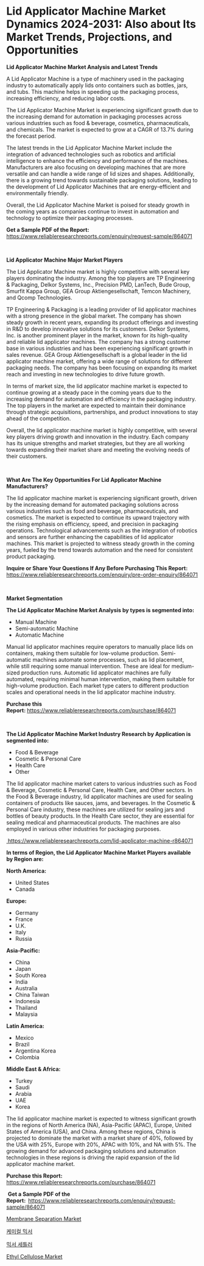 <p><h1>Lid Applicator Machine Market Dynamics 2024-2031: Also about Its Market Trends, Projections, and Opportunities</h1></p><p><strong>Lid Applicator Machine Market Analysis and Latest Trends</strong></p>
<p><p>A Lid Applicator Machine is a type of machinery used in the packaging industry to automatically apply lids onto containers such as bottles, jars, and tubs. This machine helps in speeding up the packaging process, increasing efficiency, and reducing labor costs.</p><p>The Lid Applicator Machine Market is experiencing significant growth due to the increasing demand for automation in packaging processes across various industries such as food & beverage, cosmetics, pharmaceuticals, and chemicals. The market is expected to grow at a CAGR of 13.7% during the forecast period.</p><p>The latest trends in the Lid Applicator Machine Market include the integration of advanced technologies such as robotics and artificial intelligence to enhance the efficiency and performance of the machines. Manufacturers are also focusing on developing machines that are more versatile and can handle a wide range of lid sizes and shapes. Additionally, there is a growing trend towards sustainable packaging solutions, leading to the development of Lid Applicator Machines that are energy-efficient and environmentally friendly.</p><p>Overall, the Lid Applicator Machine Market is poised for steady growth in the coming years as companies continue to invest in automation and technology to optimize their packaging processes.</p></p>
<p><strong>Get a Sample PDF of the Report:&nbsp;</strong> <a href="https://www.reliableresearchreports.com/enquiry/request-sample/864071">https://www.reliableresearchreports.com/enquiry/request-sample/864071</a></p>
<p>&nbsp;</p>
<p><strong>Lid Applicator Machine Major Market Players</strong></p>
<p><p>The Lid Applicator Machine market is highly competitive with several key players dominating the industry. Among the top players are TP Engineering & Packaging, Delkor Systems, Inc., Precision PMD, LanTech, Bude Group, Smurfit Kappa Group, GEA Group Aktiengesellschaft, Temcon Machinery, and Qcomp Technologies. </p><p>TP Engineering & Packaging is a leading provider of lid applicator machines with a strong presence in the global market. The company has shown steady growth in recent years, expanding its product offerings and investing in R&D to develop innovative solutions for its customers. Delkor Systems, Inc. is another prominent player in the market, known for its high-quality and reliable lid applicator machines. The company has a strong customer base in various industries and has been experiencing significant growth in sales revenue. GEA Group Aktiengesellschaft is a global leader in the lid applicator machine market, offering a wide range of solutions for different packaging needs. The company has been focusing on expanding its market reach and investing in new technologies to drive future growth.</p><p>In terms of market size, the lid applicator machine market is expected to continue growing at a steady pace in the coming years due to the increasing demand for automation and efficiency in the packaging industry. The top players in the market are expected to maintain their dominance through strategic acquisitions, partnerships, and product innovations to stay ahead of the competition.</p><p>Overall, the lid applicator machine market is highly competitive, with several key players driving growth and innovation in the industry. Each company has its unique strengths and market strategies, but they are all working towards expanding their market share and meeting the evolving needs of their customers.</p></p>
<p>&nbsp;</p>
<p><strong>What Are The Key Opportunities For Lid Applicator Machine Manufacturers?</strong></p>
<p><p>The lid applicator machine market is experiencing significant growth, driven by the increasing demand for automated packaging solutions across various industries such as food and beverage, pharmaceuticals, and cosmetics. The market is expected to continue its upward trajectory with the rising emphasis on efficiency, speed, and precision in packaging operations. Technological advancements such as the integration of robotics and sensors are further enhancing the capabilities of lid applicator machines. This market is projected to witness steady growth in the coming years, fueled by the trend towards automation and the need for consistent product packaging.</p></p>
<p><strong>Inquire or Share Your Questions If Any Before Purchasing This Report:</strong> <a href="https://www.reliableresearchreports.com/enquiry/pre-order-enquiry/864071">https://www.reliableresearchreports.com/enquiry/pre-order-enquiry/864071</a></p>
<p>&nbsp;</p>
<p><strong>Market Segmentation</strong></p>
<p><strong>The Lid Applicator Machine Market Analysis by types is segmented into:</strong></p>
<p><ul><li>Manual Machine</li><li>Semi-automatic Machine</li><li>Automatic Machine</li></ul></p>
<p><p>Manual lid applicator machines require operators to manually place lids on containers, making them suitable for low-volume production. Semi-automatic machines automate some processes, such as lid placement, while still requiring some manual intervention. These are ideal for medium-sized production runs. Automatic lid applicator machines are fully automated, requiring minimal human intervention, making them suitable for high-volume production. Each market type caters to different production scales and operational needs in the lid applicator machine industry.</p></p>
<p><strong>Purchase this Report:&nbsp;</strong><a href="https://www.reliableresearchreports.com/purchase/864071">https://www.reliableresearchreports.com/purchase/864071</a></p>
<p>&nbsp;</p>
<p><strong>The Lid Applicator Machine Market Industry Research by Application is segmented into:</strong></p>
<p><ul><li>Food & Beverage</li><li>Cosmetic & Personal Care</li><li>Health Care</li><li>Other</li></ul></p>
<p><p>The lid applicator machine market caters to various industries such as Food & Beverage, Cosmetic & Personal Care, Health Care, and Other sectors. In the Food & Beverage industry, lid applicator machines are used for sealing containers of products like sauces, jams, and beverages. In the Cosmetic & Personal Care industry, these machines are utilized for sealing jars and bottles of beauty products. In the Health Care sector, they are essential for sealing medical and pharmaceutical products. The machines are also employed in various other industries for packaging purposes.</p></p>
<p><a href="https://www.reliableresearchreports.com/lid-applicator-machine-r864071">&nbsp;https://www.reliableresearchreports.com/lid-applicator-machine-r864071</a></p>
<p><strong>In terms of Region, the Lid Applicator Machine Market Players available by Region are:</strong></p>
<p>
    <p> <strong> North America: </strong>
        <ul>
            <li>United States</li>
            <li>Canada</li>
        </ul>
        </p> 
    <p> <strong> Europe: </strong>
        <ul>
            <li>Germany</li>
            <li>France</li>
            <li>U.K.</li>
            <li>Italy</li>
            <li>Russia</li>
        </ul>
        </p> 
    <p> <strong> Asia-Pacific: </strong>
        <ul>
            <li>China</li>
            <li>Japan</li>
            <li>South Korea</li>
            <li>India</li>
            <li>Australia</li>
            <li>China Taiwan</li>
            <li>Indonesia</li>
            <li>Thailand</li>
            <li>Malaysia</li>
        </ul>
        </p> 
    <p> <strong> Latin America: </strong>
        <ul>
            <li>Mexico</li>
            <li>Brazil</li>
            <li>Argentina Korea</li>
            <li>Colombia</li>
        </ul>
        </p> 
    <p> <strong> Middle East & Africa: </strong>
        <ul>
            <li>Turkey</li>
            <li>Saudi</li>
            <li>Arabia</li>
            <li>UAE</li>
            <li>Korea</li>
        </ul>
    </p>
    </p>
<p><p>The lid applicator machine market is expected to witness significant growth in the regions of North America (NA), Asia-Pacific (APAC), Europe, United States of America (USA), and China. Among these regions, China is projected to dominate the market with a market share of 40%, followed by the USA with 25%, Europe with 20%, APAC with 10%, and NA with 5%. The growing demand for advanced packaging solutions and automation technologies in these regions is driving the rapid expansion of the lid applicator machine market.</p></p>
<p><strong>Purchase this Report: </strong><a href="https://www.reliableresearchreports.com/purchase/864071">https://www.reliableresearchreports.com/purchase/864071</a></p>
<p>&nbsp;<strong>Get a Sample PDF of the Report:&nbsp;&nbsp;</strong><a href="https://www.reliableresearchreports.com/enquiry/request-sample/864071">https://www.reliableresearchreports.com/enquiry/request-sample/864071</a></p>
<p><strong></strong></p>
<p><p><a href="https://issuu.com/reportprime-2/docs/membrane-separation-market-size-2030.pptx">Membrane Separation Market</a></p><p><a href="https://medium.com/@daveblock56/%ED%99%94%ED%95%99-%ED%98%BC%ED%95%A9%EA%B8%B0-%EC%8B%9C%EC%9E%A5-%EC%8B%9C%EC%9E%A5-%EC%A0%90%EC%9C%A0%EC%9C%A8-%EC%8B%9C%EC%9E%A5-%EB%8F%99%ED%96%A5-%EB%B0%8F-%EB%AF%B8%EB%9E%98-%EC%84%B1%EC%9E%A5-%ED%83%90%EC%83%89-e48d845bce7c">케미컬 믹서</a></p><p><a href="https://medium.com/@maryamsipes/%EB%AF%B9%EC%84%9C-%ED%83%91%EC%8A%B9%EC%9E%90-%EC%8B%9C%EC%9E%A5-%EB%B6%84%EC%84%9D-%EB%B0%8F-2024%EB%85%84%EB%B6%80%ED%84%B0-2031%EB%85%84%EA%B9%8C%EC%A7%80-%EC%98%88%EC%83%81%EB%90%98%EB%8A%94-%ED%81%AC%EA%B8%B0%EC%9D%98-%EC%98%88%EC%B8%A1-2d24bf56c5ce">믹서 세틀러</a></p><p><a href="https://issuu.com/reportprime-2/docs/ethyl-cellulose-market-size-2030.pptx">Ethyl Cellulose Market</a></p></p>